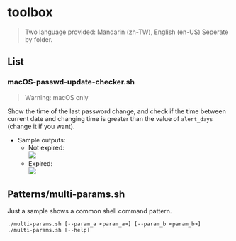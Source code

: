 # toolbox

> Two language provided: Mandarin (zh-TW), English (en-US)
> Seperate by folder.

## List
### macOS-passwd-update-checker.sh
> Warning: macOS only

Show the time of the last password change, and check if the time between current date and changing time is greater than the value of `alert_days` (change it if you want).

* Sample outputs:  
  * Not expired:  
    ![](https://i.imgur.com/2bJrATA.png)  
  * Expired:  
    ![](https://i.imgur.com/uFt6Tsh.png)  

## Patterns/multi-params.sh
Just a sample shows a common shell command pattern.
```
./multi-params.sh [--param_a <param_a>] [--param_b <param_b>]
./multi-params.sh [--help]
```
